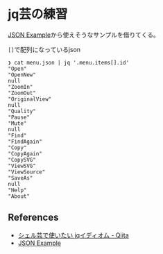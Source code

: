 # jq芸の練習

[JSON Example](https://json.org/example.html)から使えそうなサンプルを借りてくる。

`[]`で配列になっているjson

```
❯ cat menu.json | jq '.menu.items[].id'
"Open"
"OpenNew"
null
"ZoomIn"
"ZoomOut"
"OriginalView"
null
"Quality"
"Pause"
"Mute"
null
"Find"
"FindAgain"
"Copy"
"CopyAgain"
"CopySVG"
"ViewSVG"
"ViewSource"
"SaveAs"
null
"Help"
"About"
```


## References
- [シェル芸で使いたい jqイディオム \- Qiita](https://qiita.com/nmrmsys/items/5b4a4bd2e3909db161b1)
- [JSON Example](https://json.org/example.html)
